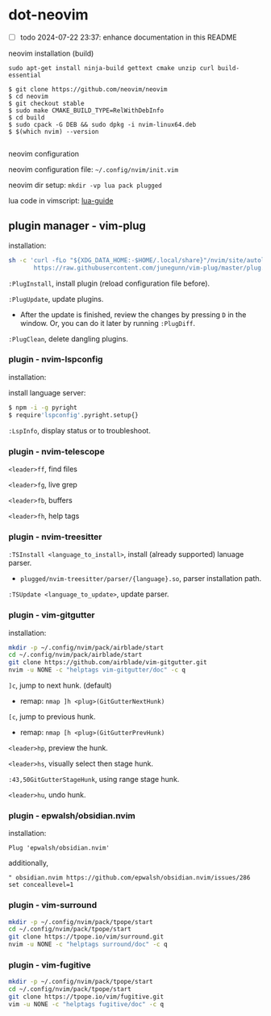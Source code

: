 # dot-neovim

- [ ] todo 2024-07-22 23:37: enhance documentation in this README

neovim installation (build)

```
sudo apt-get install ninja-build gettext cmake unzip curl build-essential
```

```
$ git clone https://github.com/neovim/neovim
$ cd neovim
$ git checkout stable
$ sudo make CMAKE_BUILD_TYPE=RelWithDebInfo
$ cd build
$ sudo cpack -G DEB && sudo dpkg -i nvim-linux64.deb
$ $(which nvim) --version


```

neovim configuration

neovim configuration file: `~/.config/nvim/init.vim`

neovim dir setup: `mkdir -vp lua pack plugged`

lua code in vimscript: [lua-guide](https://neovim.io/doc/user/lua-guide.html)

## plugin manager - vim-plug

installation:

```sh
sh -c 'curl -fLo "${XDG_DATA_HOME:-$HOME/.local/share}"/nvim/site/autoload/plug.vim --create-dirs \
       https://raw.githubusercontent.com/junegunn/vim-plug/master/plug.vim'
```

`:PlugInstall`, install plugin (reload configuration file before).

`:PlugUpdate`, update plugins. 

* After the update is finished, review the changes by pressing `D` in the window. Or, you can do it later by running `:PlugDiff`.

`:PlugClean`, delete dangling plugins.


### plugin - nvim-lspconfig

installation:

install language server:

```sh
$ npm -i -g pyright
$ require'lspconfig'.pyright.setup{}
```

`:LspInfo`, display status or to troubleshoot.


### plugin - nvim-telescope

`<leader>ff`, find files

`<leader>fg`, live grep

`<leader>fb`, buffers

`<leader>fh`, help tags




### plugin - nvim-treesitter

`:TSInstall <language_to_install>`, install (already supported) lanuage parser.

* `plugged/nvim-treesitter/parser/{language}.so`, parser installation path.

`:TSUpdate <language_to_update>`, update parser.


### plugin - vim-gitgutter

installation:

```sh
mkdir -p ~/.config/nvim/pack/airblade/start
cd ~/.config/nvim/pack/airblade/start
git clone https://github.com/airblade/vim-gitgutter.git
nvim -u NONE -c "helptags vim-gitgutter/doc" -c q
```

`]c`, jump to next hunk. (default)

* remap: `nmap ]h <plug>(GitGutterNextHunk)`

`[c`, jump to previous hunk.

* remap: `nmap [h <plug>(GitGutterPrevHunk)`

`<leader>hp`, preview the hunk.

`<leader>hs`, visually select then stage hunk.

`:43,50GitGutterStageHunk`, using range stage hunk.

`<leader>hu`, undo hunk.


### plugin - epwalsh/obsidian.nvim

installation:

```
Plug 'epwalsh/obsidian.nvim'
```

additionally,

```
" obsidian.nvim https://github.com/epwalsh/obsidian.nvim/issues/286
set conceallevel=1
```

### plugin - vim-surround

```sh
mkdir -p ~/.config/nvim/pack/tpope/start
cd ~/.config/nvim/pack/tpope/start
git clone https://tpope.io/vim/surround.git
nvim -u NONE -c "helptags surround/doc" -c q
```

### plugin - vim-fugitive

```bash
mkdir -p ~/.config/nvim/pack/tpope/start
cd ~/.config/nvim/pack/tpope/start
git clone https://tpope.io/vim/fugitive.git
vim -u NONE -c "helptags fugitive/doc" -c q
```
